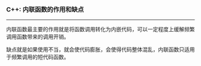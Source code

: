 ### C++: 内联函数的作用和缺点

------

内联函数最主要的作用就是将函数调用转化为内嵌代码，可以一定程度上缓解频繁调用函数带来的调用开销。

缺点就是如果使用不当，就会使代码膨胀，会使得代码整体混乱，内联函数只适用于频繁调用的短代码函数。